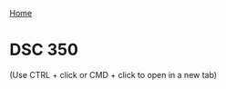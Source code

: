 [Home](https://llmechling.github.io/lara_mechling.github.io/)

# DSC 350

(Use CTRL + click or CMD + click to open in a new tab)
